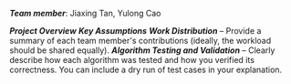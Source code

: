 ***Team member***: Jiaxing Tan, Yulong Cao

***Project Overview***
***Key Assumptions***
***Work Distribution*** – Provide a summary of each team member's contributions (ideally, the workload should be shared equally).
***Algorithm Testing and Validation*** – Clearly describe how each algorithm was tested and how you verified its correctness. You can include a dry run of test cases in your explanation.

